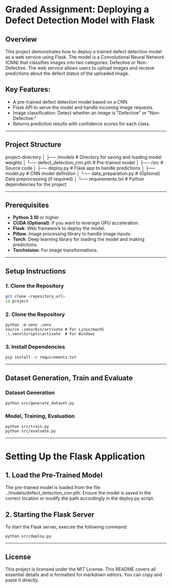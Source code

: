 # Graded Assignment: Deploying a Defect Detection Model with Flask

## Overview
This project demonstrates how to deploy a trained defect detection model as a web service using Flask. The model is a Convolutional Neural Network (CNN) that classifies images into two categories: Defective or Non-Defective. The web service allows users to upload images and receive predictions about the defect status of the uploaded image.

## Key Features:
* A pre-trained defect detection model based on a CNN.
* Flask API to serve the model and handle incoming image requests.
* Image classification: Detect whether an image is "Defective" or "Non-Defective."
* Returns prediction results with confidence scores for each class.
---

## Project Structure

project-directory
│
├── /models                # Directory for saving and loading model weights
│   └── defect_detection_cnn.pth    # Pre-trained model
│
├── /src                   # Source code
│   ├── deploy.py          # Flask app to handle predictions
│   ├── model.py           # CNN model definition
│   └── data_preparation.py  # (Optional) Data preprocessing (if required)
│
└── requirements.txt       # Python dependencies for the project


---

## Prerequisites
- **Python 3.10** or higher
- **CUDA (Optional)**: If you want to leverage GPU acceleration.
- **Flask**: Web framework to deploy the model.
- **Pillow**: Image processing library to handle image inputs.
- **Torch**: Deep learning library for loading the model and making predictions.
- **Torchvision**: For image transformations.
---

## Setup Instructions

### 1. Clone the Repository
```bash
git clone <repository_url>
cd project
```

### 2. Clone the Repository
```
python -m venv .venv
source .venv/bin/activate # For Linux/macOS
.\.venv\Scripts\activate  # For Windows
```

### 3. Install Dependencies
```
pip install -r requirements.txt
```
---

## Dataset Generation, Train and Evaluate
### Dataset Generation
```angular2html
python src/generate_dataset.py
```
### Model, Training, Evaluation
```angular2html
python src/train.py
python src/evaluate.py
```

---

# Setting Up the Flask Application
## 1. Load the Pre-Trained Model
The pre-trained model is loaded from the file ../models/defect_detection_cnn.pth. Ensure the model is saved in the correct location or modify the path accordingly in the deploy.py script.
## 2. Starting the Flask Server
To start the Flask server, execute the following command:
```angular2html
python src/deploy.py
```

---

## License
This project is licensed under the MIT License.
This README covers all essential details and is formatted for markdown editors. You can copy and paste it directly.
